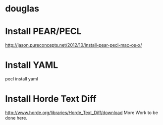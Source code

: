 douglas
=======

Install PEAR/PECL
=======

http://jason.pureconcepts.net/2012/10/install-pear-pecl-mac-os-x/

Install YAML
=======

pecl install yaml

Install Horde Text Diff
=======
http://www.horde.org/libraries/Horde_Text_Diff/download
More Work to be done here.
